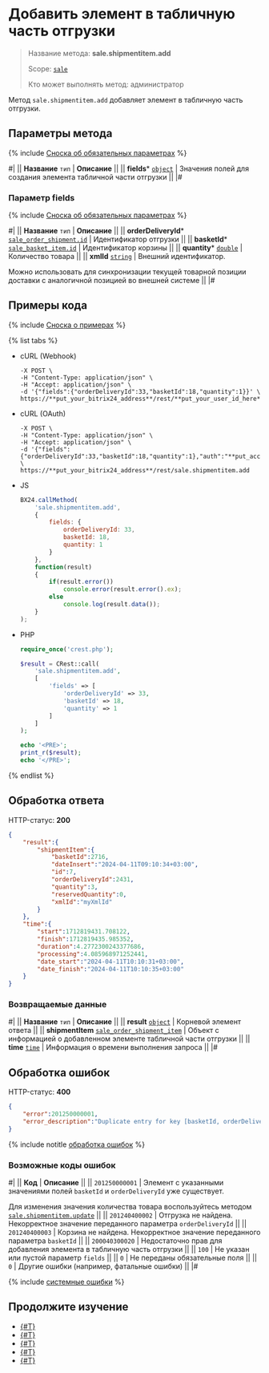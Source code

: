 # Добавить элемент в табличную часть отгрузки

> Название метода: **sale.shipmentitem.add**
>
> Scope: [`sale`](../../scopes/permissions.md)
>
> Кто может выполнять метод: администратор

Метод `sale.shipmentitem.add` добавляет элемент в табличную часть отгрузки. 

## Параметры метода

{% include [Сноска об обязательных параметрах](../../../_includes/required.md) %}

#|
|| **Название**
`тип` | **Описание** ||
|| **fields***
[`object`](../../data-types.md) | Значения полей для создания элемента табличной части отгрузки ||
|#

### Параметр fields

{% include [Сноска об обязательных параметрах](../../../_includes/required.md) %}

#|
|| **Название**
`тип` | **Описание** ||
|| **orderDeliveryId***
[`sale_order_shipment.id`](../data-types.md) | Идентификатор отгрузки ||
|| **basketId***
[`sale_basket_item.id`](../data-types.md) | Идентификатор корзины ||
|| **quantity***
[`double`](../../data-types.md) | Количество товара ||
|| **xmlId**
[`string`](../../data-types.md) | Внешний идентификатор.

Можно использовать для синхронизации текущей товарной позиции доставки с аналогичной позицией во внешней системе ||
|#

## Примеры кода

{% include [Сноска о примерах](../../../_includes/examples.md) %}

{% list tabs %}

- cURL (Webhook)

    ```curl
    -X POST \
    -H "Content-Type: application/json" \
    -H "Accept: application/json" \
    -d '{"fields":{"orderDeliveryId":33,"basketId":18,"quantity":1}}' \
    https://**put_your_bitrix24_address**/rest/**put_your_user_id_here**/**put_your_webbhook_here**/sale.shipmentitem.add
    ```

- cURL (OAuth)

    ```curl
    -X POST \
    -H "Content-Type: application/json" \
    -H "Accept: application/json" \
    -d '{"fields":{"orderDeliveryId":33,"basketId":18,"quantity":1},"auth":"**put_access_token_here**"}' \
    https://**put_your_bitrix24_address**/rest/sale.shipmentitem.add
    ```

- JS

    ```js
    BX24.callMethod(
        'sale.shipmentitem.add',
        {
            fields: {
                orderDeliveryId: 33,
                basketId: 18,
                quantity: 1
            }
        },
        function(result)
        {
            if(result.error())
                console.error(result.error().ex);
            else
                console.log(result.data());
        }
    );
    ```

- PHP

    ```php
    require_once('crest.php');

    $result = CRest::call(
        'sale.shipmentitem.add',
        [
            'fields' => [
                'orderDeliveryId' => 33,
                'basketId' => 18,
                'quantity' => 1
            ]
        ]
    );

    echo '<PRE>';
    print_r($result);
    echo '</PRE>';
    ```

{% endlist %}

## Обработка ответа

HTTP-статус: **200**

```json
{
    "result":{
        "shipmentItem":{
            "basketId":2716,
            "dateInsert":"2024-04-11T09:10:34+03:00",
            "id":7,
            "orderDeliveryId":2431,
            "quantity":3,
            "reservedQuantity":0,
            "xmlId":"myXmlId"
        }
    },
    "time":{
        "start":1712819431.708122,
        "finish":1712819435.985352,
        "duration":4.2772300243377686,
        "processing":4.085968971252441,
        "date_start":"2024-04-11T10:10:31+03:00",
        "date_finish":"2024-04-11T10:10:35+03:00"
    }
}
```

### Возвращаемые данные

#|
|| **Название**
`тип` | **Описание** ||
|| **result**
[`object`](../../data-types.md) | Корневой элемент ответа ||
|| **shipmentItem**
[`sale_order_shipment_item`](../data-types.md) | Объект с информацией о добавленном элементе табличной части отгрузки ||
|| **time**
[`time`](../../data-types.md) | Информация о времени выполнения запроса ||
|#

## Обработка ошибок

HTTP-статус: **400**

```json
{
    "error":201250000001,
    "error_description":"Duplicate entry for key [basketId, orderDeliveryId]"
}
```

{% include notitle [обработка ошибок](../../../_includes/error-info.md) %}

### Возможные коды ошибок

#|
|| **Код** | **Описание** ||
|| `201250000001` | Элемент с указанными значениями полей `basketId` и `orderDeliveryId` уже существует.

Для изменения значения количества товара воспользуйтесь методом [`sale.shipmentitem.update`](./sale-shipment-item-update.md) ||
|| `201240400002` | Отгрузка не найдена. Некорректное значение переданного параметра `orderDeliveryId` ||
|| `201240400003` | Корзина не найдена. Некорректное значение переданного параметра `basketId` ||
|| `200040300020` | Недостаточно прав для добавления элемента в табличную часть отгрузки ||
|| `100` | Не указан или пустой параметр `fields` ||
|| `0` | Не переданы обязательные поля ||
|| `0` | Другие ошибки (например, фатальные ошибки) ||
|#

{% include [системные ошибки](../../../_includes/system-errors.md) %}

## Продолжите изучение

- [{#T}](./sale-shipment-item-update.md)
- [{#T}](./sale-shipment-item-get.md)
- [{#T}](./sale-shipment-item-list.md)
- [{#T}](./sale-shipment-item-delete.md)
- [{#T}](./sale-shipment-item-get-fields.md)